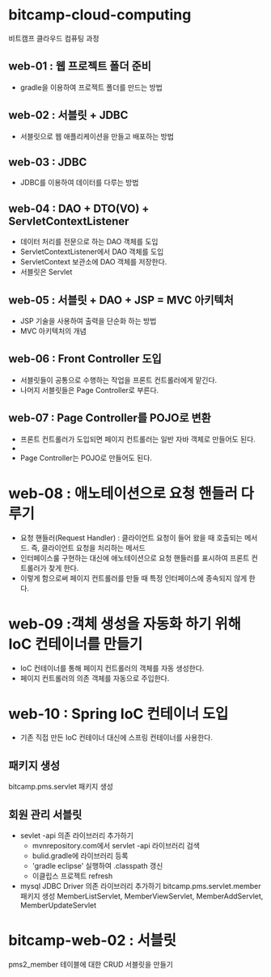 # bitcamp-cloud-computing
비트캠프 클라우드 컴퓨팅 과정

## web-01 : 웹 프로젝트 폴더 준비
- gradle을 이용하여 프로젝트 폴더를 만드는 방법

## web-02 : 서블릿 + JDBC
- 서블릿으로 웹 애플리케이션을 만들고 배포하는 방법

## web-03 : JDBC
- JDBC를 이용하여 데이터를 다루는 방법

## web-04 : DAO + DTO(VO) + ServletContextListener
- 데이터 처리를 전문으로 하는 DAO 객체를 도입
- ServletContextListener에서 DAO 객체를 도입
- ServletContext 보관소에 DAO 객체를 저장한다.
- 서블릿은 Servlet

## web-05 : 서블릿 + DAO + JSP = MVC 아키텍처
- JSP 기술을 사용하여 출력을 단순화 하는 방법
- MVC 아키텍처의 개념


## web-06 : Front Controller 도입
- 서블릿들이 공통으로 수행하는 작업을 프론트 컨트롤러에게 맡긴다.
- 나머지 서블릿들은 Page Controller로 부른다.

## web-07 : Page Controller를 POJO로 변환
- 프론트 컨트롤러가 도입되면 페이지 컨트롤러는 일반 자바 객체로 만들어도 된다.
- 
- Page Controller는 POJO로 만들어도 된다.


# web-08 : 애노테이션으로 요청 핸들러 다루기
- 요청 핸들러(Request Handler) : 클라이언트 요청이 들어 왔을 때 호출되는 메서드.
  즉, 클라이언트 요청을 처리하는 메서드
- 인터페이스룰 구현하는 대신에 애노테이션으로 요청 핸들러를 표시하여 프론트 컨트롤러가 찾게 한다.
- 이렇게 함으로써 페이지 컨트롤러를 만들 때 특정 인터페이스에 종속되지 않게 한다.

# web-09 :객체 생성을 자동화 하기 위해 IoC 컨테이너를 만들기
- IoC 컨테이너를 통해 페이지 컨트롤러의 객체를 자동 생성한다.
- 페이지 컨트롤러의 의존 객체를 자동으로 주입한다.

# web-10 : Spring IoC 컨테이너 도입
- 기존 직접 만든 IoC 컨테이너 대신에 스프링 컨테이너를 사용한다.

## 패키지 생성
bitcamp.pms.servlet 패키지 생성

## 회원 관리 서블릿
- sevlet -api 의존 라이브러리 추가하기
    - mvnrepository.com에서 servlet -api 라이브러리 검색
    - bulid.gradle에 라이브러리 등록
    - 'gradle eclipse' 실행하여 .classpath 갱신
    - 이클립스 프로젝트 refresh
- mysql JDBC Driver 의존 라이브러리 추가하기
 bitcamp.pms.servlet.member 패키지 생성
MemberListServlet, MemberViewServlet, MemberAddServlet, MemberUpdateServlet

# bitcamp-web-02 : 서블릿
pms2_member 테이블에 대한 CRUD 서블릿을 만들기